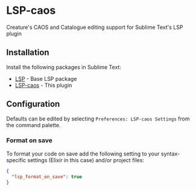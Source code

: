 # LSP-caos

Creature's CAOS and Catalogue editing support for Sublime Text's LSP plugin

## Installation

Install the following packages in Sublime Text:
* [LSP](https://packagecontrol.io/packages/LSP) - Base LSP package
* [LSP-caos](https://packagecontrol.io/packages/LSP-caos) - This plugin

## Configuration

Defaults can be edited by selecting `Preferences: LSP-caos Settings` from the
command palette.

### Format on save

To format your code on save add the following setting to your syntax-specific settings (Elixir in this case) and/or project files:

```json
{
  "lsp_format_on_save": true
}
```